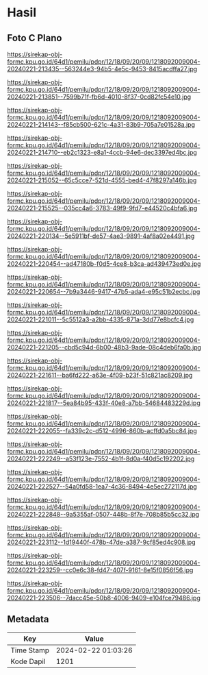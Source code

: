 # Hasil

## Foto C Plano

https://sirekap-obj-formc.kpu.go.id/64d1/pemilu/pdpr/12/18/09/20/09/1218092009004-20240221-213435--563244e3-94b5-4e5c-9453-8415acdffa27.jpg

https://sirekap-obj-formc.kpu.go.id/64d1/pemilu/pdpr/12/18/09/20/09/1218092009004-20240221-213851--7599b71f-fb6d-4010-8f37-0cd82fc54e10.jpg

https://sirekap-obj-formc.kpu.go.id/64d1/pemilu/pdpr/12/18/09/20/09/1218092009004-20240221-214143--f85cb500-621c-4a31-83b9-705a7e01528a.jpg

https://sirekap-obj-formc.kpu.go.id/64d1/pemilu/pdpr/12/18/09/20/09/1218092009004-20240221-214710--eb2c1323-e8a1-4ccb-94e6-dec3397ed4bc.jpg

https://sirekap-obj-formc.kpu.go.id/64d1/pemilu/pdpr/12/18/09/20/09/1218092009004-20240221-215052--65c5cce7-521d-4555-bed4-47f8297a146b.jpg

https://sirekap-obj-formc.kpu.go.id/64d1/pemilu/pdpr/12/18/09/20/09/1218092009004-20240221-215525--035cc4a6-3783-49f9-9fd7-e44520c4bfa6.jpg

https://sirekap-obj-formc.kpu.go.id/64d1/pemilu/pdpr/12/18/09/20/09/1218092009004-20240221-220134--5e5911bf-de57-4ae3-9891-4af8a02e4491.jpg

https://sirekap-obj-formc.kpu.go.id/64d1/pemilu/pdpr/12/18/09/20/09/1218092009004-20240221-220454--ad47180b-f0d5-4ce8-b3ca-ad439473ed0e.jpg

https://sirekap-obj-formc.kpu.go.id/64d1/pemilu/pdpr/12/18/09/20/09/1218092009004-20240221-220654--7b9a3446-9417-47b5-ada4-e95c51b2ecbc.jpg

https://sirekap-obj-formc.kpu.go.id/64d1/pemilu/pdpr/12/18/09/20/09/1218092009004-20240221-221011--5c5512a3-a2bb-4335-871a-3dd77e8bcfc4.jpg

https://sirekap-obj-formc.kpu.go.id/64d1/pemilu/pdpr/12/18/09/20/09/1218092009004-20240221-221205--cbd5c94d-6b00-48b3-9ade-08c4deb6fa0b.jpg

https://sirekap-obj-formc.kpu.go.id/64d1/pemilu/pdpr/12/18/09/20/09/1218092009004-20240221-221611--ba6fd222-a63e-4f09-b23f-51c821ac8209.jpg

https://sirekap-obj-formc.kpu.go.id/64d1/pemilu/pdpr/12/18/09/20/09/1218092009004-20240221-221817--5ea84b95-433f-40e8-a7bb-54684483229d.jpg

https://sirekap-obj-formc.kpu.go.id/64d1/pemilu/pdpr/12/18/09/20/09/1218092009004-20240221-222055--fa339c2c-d512-4996-860b-acffd0a5bc84.jpg

https://sirekap-obj-formc.kpu.go.id/64d1/pemilu/pdpr/12/18/09/20/09/1218092009004-20240221-222249--a53f123e-7552-4b1f-8d0a-f40d5c192202.jpg

https://sirekap-obj-formc.kpu.go.id/64d1/pemilu/pdpr/12/18/09/20/09/1218092009004-20240221-222527--54a0fd58-1ea7-4c36-8494-4e5ec272117d.jpg

https://sirekap-obj-formc.kpu.go.id/64d1/pemilu/pdpr/12/18/09/20/09/1218092009004-20240221-222848--9a5355af-0507-448b-8f7e-708b85b5cc32.jpg

https://sirekap-obj-formc.kpu.go.id/64d1/pemilu/pdpr/12/18/09/20/09/1218092009004-20240221-223112--1d19440f-478b-47de-a387-9cf85ed4c908.jpg

https://sirekap-obj-formc.kpu.go.id/64d1/pemilu/pdpr/12/18/09/20/09/1218092009004-20240221-223259--cc0e6c38-fd47-407f-9161-8e15f0856f56.jpg

https://sirekap-obj-formc.kpu.go.id/64d1/pemilu/pdpr/12/18/09/20/09/1218092009004-20240221-223506--7dacc45e-50b8-4006-9409-e104fce79486.jpg


## Metadata

| Key        | Value               |
| ---------- | ------------------- |
| Time Stamp | 2024-02-22 01:03:26 |
| Kode Dapil | 1201                |



